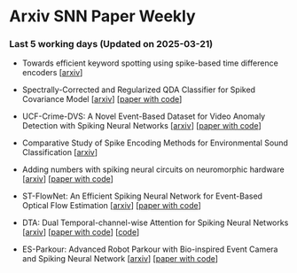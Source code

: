 # Arxiv SNN Paper Weekly


 ### **Last 5 working days (Updated on 2025-03-21)** 


- Towards efficient keyword spotting using spike-based time difference encoders [[arxiv](https://arxiv.org/abs/2503.15402)]

- Spectrally-Corrected and Regularized QDA Classifier for Spiked Covariance Model [[arxiv](https://arxiv.org/abs/2503.13582)] [[paper with code](https://paperswithcode.com/paper/spectrally-corrected-and-regularized-qda)]

- UCF-Crime-DVS: A Novel Event-Based Dataset for Video Anomaly Detection with Spiking Neural Networks [[arxiv](https://arxiv.org/abs/2503.12905)] [[paper with code](https://paperswithcode.com/paper/ucf-crime-dvs-a-novel-event-based-dataset-for)]

- Comparative Study of Spike Encoding Methods for Environmental Sound Classification [[arxiv](https://arxiv.org/abs/2503.11206)]

- Adding numbers with spiking neural circuits on neuromorphic hardware [[arxiv](https://arxiv.org/abs/2503.10387)] [[paper with code](https://paperswithcode.com/paper/adding-numbers-with-spiking-neural-circuits)]

- ST-FlowNet: An Efficient Spiking Neural Network for Event-Based Optical Flow Estimation [[arxiv](https://arxiv.org/abs/2503.10195)] [[paper with code](https://paperswithcode.com/paper/st-flownet-an-efficient-spiking-neural)]

- DTA: Dual Temporal-channel-wise Attention for Spiking Neural Networks [[arxiv](https://arxiv.org/abs/2503.10052)] [[paper with code](https://paperswithcode.com/paper/dta-dual-temporal-channel-wise-attention-for)] [[code](https://github.com/mnjnkim/dta-snn)]

- ES-Parkour: Advanced Robot Parkour with Bio-inspired Event Camera and Spiking Neural Network [[arxiv](https://arxiv.org/abs/2503.09985)] [[paper with code](https://paperswithcode.com/paper/es-parkour-advanced-robot-parkour-with-bio)]

